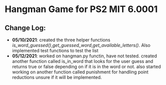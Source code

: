 # Hangman Game for PS2 MIT 6.0001
## Change Log:
* __05/10/2021__: created the three helper functions *is_word_guessed()*,*get_guessed_word*,*get_available_letters()*. Also implemented test functions to test the list
* __05/12/2021__: worked on hangman.py functin, have not tested. created another function called is_in_word that looks for the user guess and returns true or false depending on if it is in the word or not. also started working on another function called punishment for handling point reductions unsure if it will be implemented.  
  
